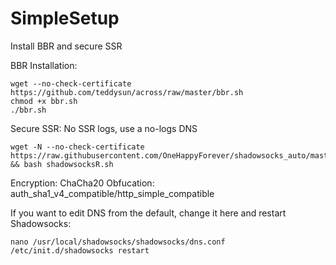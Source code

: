 # SimpleSetup

Install BBR and secure SSR

BBR Installation:
```
wget --no-check-certificate https://github.com/teddysun/across/raw/master/bbr.sh
chmod +x bbr.sh
./bbr.sh
```

Secure SSR:
No SSR logs, use a no-logs DNS

```
wget -N --no-check-certificate https://raw.githubusercontent.com/OneHappyForever/shadowsocks_auto/master/shadowsocksR.sh && bash shadowsocksR.sh

```

Encryption: ChaCha20
Obfucation: auth_sha1_v4_compatible/http_simple_compatible

If you want to edit DNS from the default, change it here and restart Shadowsocks:
```
nano /usr/local/shadowsocks/shadowsocks/dns.conf
/etc/init.d/shadowsocks restart
```
